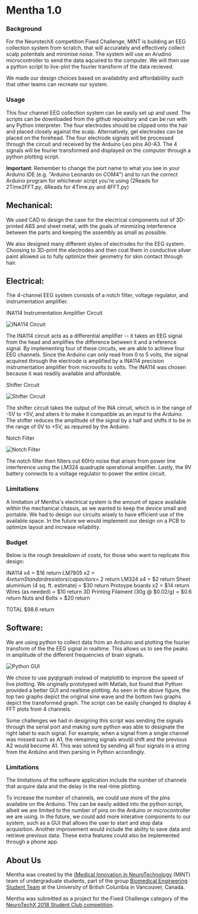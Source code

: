 # Mentha 1.0

### Background

For the NeurotechX competition Fixed Challenge, MINT is building an EEG collection system from scratch, that will accurately and effectively collect scalp potentials and minimise noise.
The system will use an Arudino microcontroller to send the data aqcuired to the computer. We will then use a python script to live-plot the fourier transform of the data recieved. 

We made our design choices based on availability and affordabiliity such that other teams can recreate our system. 

### Usage
This four channel EEG collection system can be easily set up and used. The scripts can be downloaded from the github repository and can be run with any Python interpreter. The four electrodes should be clipped onto the hair and placed closely against the scalp. Alternatively, gel electrodes can be placed on the forehead. 
The four electrode signals will be processed through the circuit and received by the Arduino Leo pins A0-A3. The 4 signals will be fourier transformed and displayed on the computer through a python plotting script. 

**Important**: Remember to change the port name to what you see in your Arduino IDE (e.g. "Arduino Leonardo on COM4") and to run the correct Arduino program for whichever script you're using (2Reads for 2Time2FFT.py, 4Reads for 4Time.py and 4FFT.py)

## Mechanical:
We used CAD to design the case for the electrical components out of 3D-printed ABS and sheet metal, with the goals of minmizing interference between the parts and keeping the assembly as small as possible. 

We also designed many different styles of electrodes for the EEG system. Choosing to 3D-print the electrodes and then coat them in conductive silver paint allowed us to fully optimize their geometry for skin contact through hair.

## Electrical:
The 4-channel EEG system consists of a notch filter, voltage regulator, and instrumentation amplifier. 

INA114 Instrumentation Amplifier Circuit

![INA114 Circuit](https://raw.githubusercontent.com/UBCMint/FixedChallenge/master/Electrical/INA114Circuit.png)

The INA114 circuit acts as a differential amplifier -- it takes an EEG signal from the head and amplifies the difference between it and a reference signal. By implementing four of these circuits, we are able to achieve four EEG channels. Since the Arduino can only read from 0 to 5 volts, the signal acquired through the electrode is amplified by a INA114 precision instrumentation amplifier from microvolts to volts. The INA114 was chosen because it was readily available and affordable. 

Shifter Circuit

![Shifter Circuit](https://raw.githubusercontent.com/UBCMint/FixedChallenge/master/Electrical/ShifterCircuit.png)

The shifter circuit takes the output of the INA circuit, which is in the range of -5V to +5V, and alters it to make it compatible as an input to the Arduino. The shifter reduces the amplitude of the signal by a half and shifts it to be in the range of 0V to +5V, as required by the Arduino. 

Notch Filter

![Notch Filter](https://raw.githubusercontent.com/UBCMint/FixedChallenge/master/Electrical/NotchFilter.png)

The notch filter then filters out 60Hz noise that arises from power line interference using the LM324 quadruple operational amplifier. Lastly, the 9V battery connects to a voltage regulator to power the entire circuit.

### Limitations

A limitation of Mentha's electrical system is the amount of space available within the mechanical chassis, as we wanted to keep the device small and portable. We had to design our circuits wisely to have efficient use of the available space. In the future we would implement our design on a PCB to optimize layout and increase reliability. 

### Budget
Below is the rough breakdown of costs, for those who want to replicate this design:

INA114 x4	= $16  return
LM7805 x2	= $4  return
Standard resistors/capacitors =	~$2  return
LM324 x4 = $2  return
Sheet aluminium (4 sq. ft. estimate) = $30  return
Protoype boards x2 = $14  return
Wires	(as needed) = $10  return
3D Printing Filament (30g @ $0.02/g) = $0.6  return
Nuts and Bolts = $20  return

TOTAL	$98.6  return


## Software:
We are using python to collect data from an Arduino and plotting the fourier transform of the the EEG signal in realtime. This allows us to see the peaks in amplitude of the different frequencies of brain signals.

![Python GUI](https://raw.githubusercontent.com/UBCMint/FixedChallenge/master/PythonGUI/screenshots/plot.PNG)

We chose to use pyqtgraph instead of matplotlib to improve the speed of live plotting. We originally prototyped with Matlab, but found that Python provided a better GUI and realtime plotting.
As seen in the above figure, the top two graphs depict the original sine wave and the bottom two graphs depict the transformed graph. The script can be easily changed to display 4 FFT plots from 4 channels.

Some challenges we had in designing this script was sending the signals through the serial port and making sure python was able to designate the right label to each signal. For example, when a signal from a single channel was missed such as A1, the remaining signals would shift and the previous
A2 would become A1. This was solved by sending all four signals in a string from the Arduino and then parsing in Python accordingly. 

### Limitations
The limitations of the software application include the number of channels that acquire data and the delay in the real-time plotting.

To increase the number of channels, we could use more of the pins available on the Arduino. This can be easily added into the python script, albeit we are limited to the 
number of pins on the Arduino or microcontroller we are using. In the future, we could add more interative components to our system, such as a GUI that allows the user to start and stop data acquisition. Another improvement would include the ability to save data and retrieve previous data. These
extra features could also be implemented through a phone app. 

## About Us

Mentha was created by the [(Medical Innovation in NeuroTechnology](https://ubcmint.github.io/) (MINT) team of undergraduate students, part of the group [Biomedical Engineering Student Team](http://www.ubcbest.com/) at the University of British Columbia in Vancouver, Canada.

Mentha was submitted as a project for the Fixed Challenge category of the [NeuroTechX 2018 Student Club competition](https://neurotechx.github.io/studentclubs/competition/).
